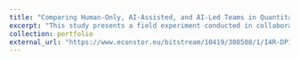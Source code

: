 ```yaml
---
title: "Comparing Human-Only, AI-Assisted, and AI-Led Teams in Quantitative Social Science"
excerpt: "This study presents a field experiment conducted in collaboration with the Institute for Replication, comparing the effectiveness of human, AI-assisted, and AI-led teams in replicating published social science research.<br/>"
collection: portfolio
external_url: "https://www.econstor.eu/bitstream/10419/308508/1/I4R-DP195.pdf?trk=public_post_comment-text"
---
```

